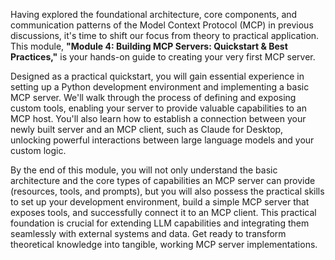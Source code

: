 Having explored the foundational architecture, core components, and communication patterns of the Model Context Protocol (MCP) in previous discussions, it's time to shift our focus from theory to practical application. This module, **"Module 4: Building MCP Servers: Quickstart & Best Practices,"** is your hands-on guide to creating your very first MCP server.

Designed as a practical quickstart, you will gain essential experience in setting up a Python development environment and implementing a basic MCP server. We'll walk through the process of defining and exposing custom tools, enabling your server to provide valuable capabilities to an MCP host. You'll also learn how to establish a connection between your newly built server and an MCP client, such as Claude for Desktop, unlocking powerful interactions between large language models and your custom logic.

By the end of this module, you will not only understand the basic architecture and the core types of capabilities an MCP server can provide (resources, tools, and prompts), but you will also possess the practical skills to set up your development environment, build a simple MCP server that exposes tools, and successfully connect it to an MCP client. This practical foundation is crucial for extending LLM capabilities and integrating them seamlessly with external systems and data. Get ready to transform theoretical knowledge into tangible, working MCP server implementations.